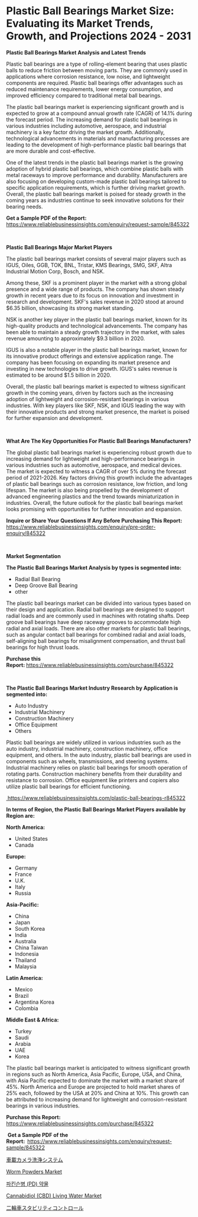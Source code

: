<p><h1>Plastic Ball Bearings Market Size: Evaluating its Market Trends, Growth, and Projections 2024 - 2031</h1></p><p><strong>Plastic Ball Bearings Market Analysis and Latest Trends</strong></p>
<p><p>Plastic ball bearings are a type of rolling-element bearing that uses plastic balls to reduce friction between moving parts. They are commonly used in applications where corrosion resistance, low noise, and lightweight components are required. Plastic ball bearings offer advantages such as reduced maintenance requirements, lower energy consumption, and improved efficiency compared to traditional metal ball bearings.</p><p>The plastic ball bearings market is experiencing significant growth and is expected to grow at a compound annual growth rate (CAGR) of 14.1% during the forecast period. The increasing demand for plastic ball bearings in various industries including automotive, aerospace, and industrial machinery is a key factor driving the market growth. Additionally, technological advancements in materials and manufacturing processes are leading to the development of high-performance plastic ball bearings that are more durable and cost-effective.</p><p>One of the latest trends in the plastic ball bearings market is the growing adoption of hybrid plastic ball bearings, which combine plastic balls with metal raceways to improve performance and durability. Manufacturers are also focusing on developing custom-made plastic ball bearings tailored to specific application requirements, which is further driving market growth. Overall, the plastic ball bearings market is poised for steady growth in the coming years as industries continue to seek innovative solutions for their bearing needs.</p></p>
<p><strong>Get a Sample PDF of the Report:&nbsp;</strong> <a href="https://www.reliablebusinessinsights.com/enquiry/request-sample/845322">https://www.reliablebusinessinsights.com/enquiry/request-sample/845322</a></p>
<p>&nbsp;</p>
<p><strong>Plastic Ball Bearings Major Market Players</strong></p>
<p><p>The plastic ball bearings market consists of several major players such as IGUS, Oiles, GGB, TOK, BNL, Tristar, KMS Bearings, SMG, SKF, Altra Industrial Motion Corp, Bosch, and NSK. </p><p>Among these, SKF is a prominent player in the market with a strong global presence and a wide range of products. The company has shown steady growth in recent years due to its focus on innovation and investment in research and development. SKF's sales revenue in 2020 stood at around $6.35 billion, showcasing its strong market standing.</p><p>NSK is another key player in the plastic ball bearings market, known for its high-quality products and technological advancements. The company has been able to maintain a steady growth trajectory in the market, with sales revenue amounting to approximately $9.3 billion in 2020.</p><p>IGUS is also a notable player in the plastic ball bearings market, known for its innovative product offerings and extensive application range. The company has been focusing on expanding its market presence and investing in new technologies to drive growth. IGUS's sales revenue is estimated to be around $1.5 billion in 2020.</p><p>Overall, the plastic ball bearings market is expected to witness significant growth in the coming years, driven by factors such as the increasing adoption of lightweight and corrosion-resistant bearings in various industries. With key players like SKF, NSK, and IGUS leading the way with their innovative products and strong market presence, the market is poised for further expansion and development.</p></p>
<p>&nbsp;</p>
<p><strong>What Are The Key Opportunities For Plastic Ball Bearings Manufacturers?</strong></p>
<p><p>The global plastic ball bearings market is experiencing robust growth due to increasing demand for lightweight and high-performance bearings in various industries such as automotive, aerospace, and medical devices. The market is expected to witness a CAGR of over 5% during the forecast period of 2021-2026. Key factors driving this growth include the advantages of plastic ball bearings such as corrosion resistance, low friction, and long lifespan. The market is also being propelled by the development of advanced engineering plastics and the trend towards miniaturization in industries. Overall, the future outlook for the plastic ball bearings market looks promising with opportunities for further innovation and expansion.</p></p>
<p><strong>Inquire or Share Your Questions If Any Before Purchasing This Report:</strong> <a href="https://www.reliablebusinessinsights.com/enquiry/pre-order-enquiry/845322">https://www.reliablebusinessinsights.com/enquiry/pre-order-enquiry/845322</a></p>
<p>&nbsp;</p>
<p><strong>Market Segmentation</strong></p>
<p><strong>The Plastic Ball Bearings Market Analysis by types is segmented into:</strong></p>
<p><ul><li>Radial Ball Bearing</li><li>Deep Groove Ball Bearing</li><li>other</li></ul></p>
<p><p>The plastic ball bearings market can be divided into various types based on their design and application. Radial ball bearings are designed to support radial loads and are commonly used in machines with rotating shafts. Deep groove ball bearings have deep raceway grooves to accommodate high radial and axial loads. There are also other markets for plastic ball bearings, such as angular contact ball bearings for combined radial and axial loads, self-aligning ball bearings for misalignment compensation, and thrust ball bearings for high thrust loads.</p></p>
<p><strong>Purchase this Report:&nbsp;</strong><a href="https://www.reliablebusinessinsights.com/purchase/845322">https://www.reliablebusinessinsights.com/purchase/845322</a></p>
<p>&nbsp;</p>
<p><strong>The Plastic Ball Bearings Market Industry Research by Application is segmented into:</strong></p>
<p><ul><li>Auto Industry</li><li>Industrial Machinery</li><li>Construction Machinery</li><li>Office Equipment</li><li>Others</li></ul></p>
<p><p>Plastic ball bearings are widely utilized in various industries such as the auto industry, industrial machinery, construction machinery, office equipment, and others. In the auto industry, plastic ball bearings are used in components such as wheels, transmissions, and steering systems. Industrial machinery relies on plastic ball bearings for smooth operation of rotating parts. Construction machinery benefits from their durability and resistance to corrosion. Office equipment like printers and copiers also utilize plastic ball bearings for efficient functioning.</p></p>
<p><a href="https://www.reliablebusinessinsights.com/plastic-ball-bearings-r845322">&nbsp;https://www.reliablebusinessinsights.com/plastic-ball-bearings-r845322</a></p>
<p><strong>In terms of Region, the Plastic Ball Bearings Market Players available by Region are:</strong></p>
<p>
    <p> <strong> North America: </strong>
        <ul>
            <li>United States</li>
            <li>Canada</li>
        </ul>
        </p> 
    <p> <strong> Europe: </strong>
        <ul>
            <li>Germany</li>
            <li>France</li>
            <li>U.K.</li>
            <li>Italy</li>
            <li>Russia</li>
        </ul>
        </p> 
    <p> <strong> Asia-Pacific: </strong>
        <ul>
            <li>China</li>
            <li>Japan</li>
            <li>South Korea</li>
            <li>India</li>
            <li>Australia</li>
            <li>China Taiwan</li>
            <li>Indonesia</li>
            <li>Thailand</li>
            <li>Malaysia</li>
        </ul>
        </p> 
    <p> <strong> Latin America: </strong>
        <ul>
            <li>Mexico</li>
            <li>Brazil</li>
            <li>Argentina Korea</li>
            <li>Colombia</li>
        </ul>
        </p> 
    <p> <strong> Middle East & Africa: </strong>
        <ul>
            <li>Turkey</li>
            <li>Saudi</li>
            <li>Arabia</li>
            <li>UAE</li>
            <li>Korea</li>
        </ul>
    </p>
    </p>
<p><p>The plastic ball bearings market is anticipated to witness significant growth in regions such as North America, Asia Pacific, Europe, USA, and China, with Asia Pacific expected to dominate the market with a market share of 45%. North America and Europe are projected to hold market shares of 25% each, followed by the USA at 20% and China at 10%. This growth can be attributed to increasing demand for lightweight and corrosion-resistant bearings in various industries.</p></p>
<p><strong>Purchase this Report: </strong><a href="https://www.reliablebusinessinsights.com/purchase/845322">https://www.reliablebusinessinsights.com/purchase/845322</a></p>
<p>&nbsp;<strong>Get a Sample PDF of the Report:&nbsp;&nbsp;</strong><a href="https://www.reliablebusinessinsights.com/enquiry/request-sample/845322">https://www.reliablebusinessinsights.com/enquiry/request-sample/845322</a></p>
<p><strong></strong></p>
<p><p><a href="https://github.com/mm14022023/Market-Research-Report-List-2/blob/main/1520907154553.md">車載カメラ洗浄システム</a></p><p><a href="https://github.com/msbsaifansami/Market-Research-Report-List-1/blob/main/worm-powders-market.md">Worm Powders Market</a></p><p><a href="https://github.com/bossladyaries0/Market-Research-Report-List-1/blob/main/4413027165189.md">파킨슨병 (PD) 약물</a></p><p><a href="https://github.com/EveKerluke2023/Market-Research-Report-List-1/blob/main/cannabidiol-cbd-living-water-market.md">Cannabidiol (CBD) Living Water Market</a></p><p><a href="https://github.com/NikitaBruen/Market-Research-Report-List-1/blob/main/6168484154554.md">二輪車スタビリティコントロール</a></p></p>